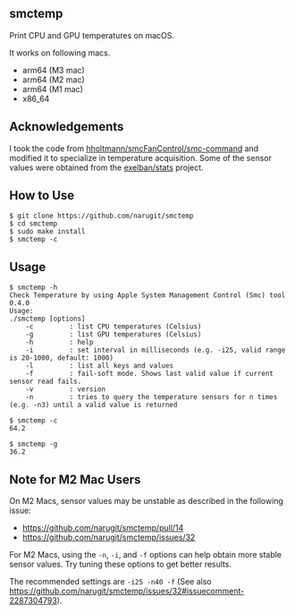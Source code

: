 ## smctemp
Print CPU and GPU temperatures on macOS.

It works on following macs.
- arm64 (M3 mac)
- arm64 (M2 mac)
- arm64 (M1 mac)
- x86_64

## Acknowledgements
I took the code from [hholtmann/smcFanControl/smc-command](https://github.com/hholtmann/smcFanControl/tree/ad374ffb1dd088a7676719e53dbd2886f8fafdff/smc-command) and modified it to specialize in temperature acquisition.
Some of the sensor values were obtained from the [exelban/stats](https://github.com/exelban/stats) project.

## How to Use
```console
$ git clone https://github.com/narugit/smctemp
$ cd smctemp
$ sudo make install
$ smctemp -c
```

## Usage 
```console
$ smctemp -h
Check Temperature by using Apple System Management Control (Smc) tool 0.4.0
Usage:
./smctemp [options]
    -c         : list CPU temperatures (Celsius)
    -g         : list GPU temperatures (Celsius)
    -h         : help
    -i         : set interval in milliseconds (e.g. -i25, valid range is 20-1000, default: 1000)
    -l         : list all keys and values
    -f         : fail-soft mode. Shows last valid value if current sensor read fails.
    -v         : version
    -n         : tries to query the temperature sensors for n times (e.g. -n3) until a valid value is returned

$ smctemp -c
64.2

$ smctemp -g
36.2
```

## Note for M2 Mac Users
On M2 Macs, sensor values may be unstable as described in the following issue:
- https://github.com/narugit/smctemp/pull/14
- https://github.com/narugit/smctemp/issues/32

For M2 Macs, using the `-n`, `-i`, and `-f` options can help obtain more stable sensor values.
Try tuning these options to get better results.

The recommended settings are `-i25 -n40 -f` (See also https://github.com/narugit/smctemp/issues/32#issuecomment-2287304793).
